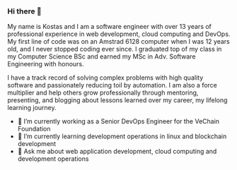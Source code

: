 ### Hi there 👋

My name is Kostas and I am a software engineer with over 13 years of professional experience in web development, cloud computing and DevOps. My first line of code was on an Amstrad 6128 computer when I was 12 years old, and I never stopped coding ever since. I graduated top of my class in my Computer Science BSc and earned my MSc in Adv. Software Engineering with honours. 

I have a track record of solving complex problems with high quality software and passionately reducing toil by automation. I am also a force multiplier and help others grow professionally through mentoring, presenting, and blogging about lessons learned over my career, my lifelong learning journey.

- 🔭 I’m currently working as a Senior DevOps Engineer for the VeChain Foundation
- 🌱 I’m currently learning development operations in linux and blockchain development
- 💬 Ask me about web application development, cloud computing and development operations
